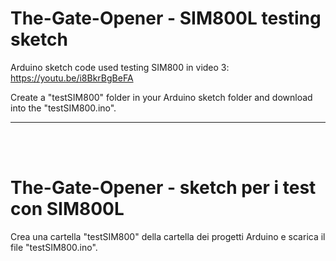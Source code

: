 # The-Gate-Opener - SIM800L testing sketch
Arduino sketch code used testing SIM800 in video 3: https://youtu.be/i8BkrBgBeFA

Create a "testSIM800" folder in your Arduino sketch folder and download into the "testSIM800.ino". 


---

<br>
<br>

# The-Gate-Opener - sketch per i test con SIM800L

Crea una cartella "testSIM800" della cartella dei progetti Arduino e scarica il file "testSIM800.ino". 



